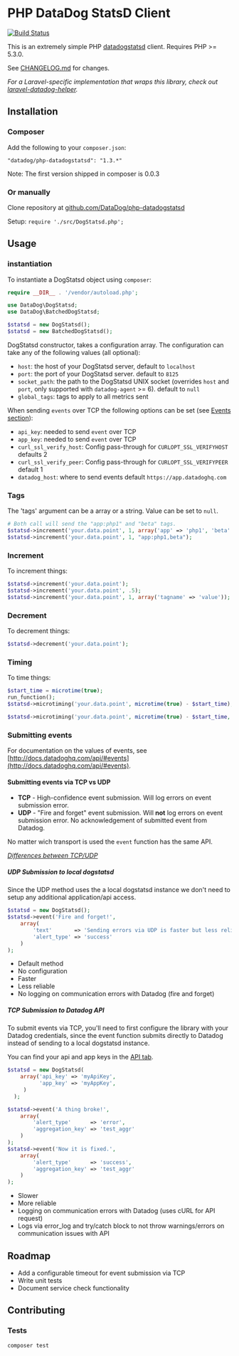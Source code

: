 # PHP DataDog StatsD Client

[![Build Status](https://travis-ci.org/DataDog/php-datadogstatsd.svg?branch=master)](https://travis-ci.org/DataDog/php-datadogstatsd)

This is an extremely simple PHP [datadogstatsd](http://www.datadoghq.com/) client.
Requires PHP >= 5.3.0.

See [CHANGELOG.md](CHANGELOG.md) for changes.

*For a Laravel-specific implementation that wraps this library, check out [laravel-datadog-helper](https://github.com/chaseconey/laravel-datadog-helper).*

## Installation

### Composer

Add the following to your `composer.json`:

```
"datadog/php-datadogstatsd": "1.3.*"
```

Note: The first version shipped in composer is 0.0.3

### Or manually

Clone repository at [github.com/DataDog/php-datadogstatsd](https://github.com/DataDog/php-datadogstatsd)

Setup: `require './src/DogStatsd.php';`

## Usage

### instantiation

To instantiate a DogStatsd object using `composer`:

```php
require __DIR__ . '/vendor/autoload.php';

use DataDog\DogStatsd;
use DataDog\BatchedDogStatsd;

$statsd = new DogStatsd();
$statsd = new BatchedDogStatsd();
```

DogStatsd constructor, takes a configuration array. The configuration can take any of the following values (all optional):

- `host`: the host of your DogStatsd server, default to `localhost`
- `port`: the port of your DogStatsd server. default to `8125`
- `socket_path`: the path to the DogStatsd UNIX socket (overrides `host` and `port`, only supported with `datadog-agent` >= 6). default to `null`
- `global_tags`: tags to apply to all metrics sent

When sending `events` over TCP the following options can be set (see [Events section](#submitting-events)):

- `api_key`: needed to send `event` over TCP
- `app_key`: needed to send `event` over TCP
- `curl_ssl_verify_host`: Config pass-through for `CURLOPT_SSL_VERIFYHOST` defaults 2
- `curl_ssl_verify_peer`: Config pass-through for `CURLOPT_SSL_VERIFYPEER` default 1
- `datadog_host`: where to send events default `https://app.datadoghq.com`

### Tags

The 'tags' argument can be a array or a string. Value can be set to `null`.

```php
# Both call will send the "app:php1" and "beta" tags.
$statsd->increment('your.data.point', 1, array('app' => 'php1', 'beta' => null));
$statsd->increment('your.data.point', 1, "app:php1,beta");
```

### Increment

To increment things:

``` php
$statsd->increment('your.data.point');
$statsd->increment('your.data.point', .5);
$statsd->increment('your.data.point', 1, array('tagname' => 'value'));
```

### Decrement

To decrement things:

``` php
$statsd->decrement('your.data.point');
```

### Timing

To time things:

``` php
$start_time = microtime(true);
run_function();
$statsd->microtiming('your.data.point', microtime(true) - $start_time);

$statsd->microtiming('your.data.point', microtime(true) - $start_time, 1, array('tagname' => 'value'));
```

### Submitting events

For documentation on the values of events, see
[http://docs.datadoghq.com/api/#events](http://docs.datadoghq.com/api/#events).

#### Submitting events via TCP vs UDP

- **TCP** - High-confidence event submission. Will log errors on event submission error.
- **UDP** - "Fire and forget" event submission. Will **not** log errors on event submission error. No acknowledgement of submitted event from Datadog.

No matter wich transport is used the `event` function has the same API.

_[Differences between TCP/UDP](http://stackoverflow.com/a/5970545)_

##### UDP Submission to local dogstatsd

Since the UDP method uses the a local dogstatsd instance we don't need to setup any additional application/api access.

```php
$statsd = new DogStatsd();
$statsd->event('Fire and forget!',
    array(
        'text'       => 'Sending errors via UDP is faster but less reliable!',
        'alert_type' => 'success'
    )
);
```

- Default method
- No configuration
- Faster
- Less reliable
- No logging on communication errors with Datadog (fire and forget)

##### TCP Submission to Datadog API

To submit events via TCP, you'll need to first configure the library with your
Datadog credentials, since the event function submits directly to Datadog
instead of sending to a local dogstatsd instance.

You can find your api and app keys in the [API tab](https://app.datadoghq.com/account/settings#api).

```php
$statsd = new DogStatsd(
    array('api_key' => 'myApiKey',
          'app_key' => 'myAppKey',
     )
  );

$statsd->event('A thing broke!',
    array(
        'alert_type'      => 'error',
        'aggregation_key' => 'test_aggr'
    )
);
$statsd->event('Now it is fixed.',
    array(
        'alert_type'      => 'success',
        'aggregation_key' => 'test_aggr'
    )
);
```

- Slower
- More reliable
- Logging on communication errors with Datadog (uses cURL for API request)
- Logs via error_log and try/catch block to not throw warnings/errors on communication issues with API

## Roadmap

- Add a configurable timeout for event submission via TCP
- Write unit tests
- Document service check functionality

## Contributing

### Tests

```bash
composer test
```
